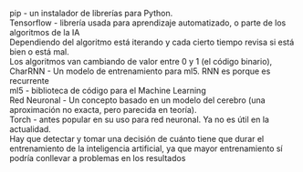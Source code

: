 pip - un instalador de librerías para Python. </br>
Tensorflow - librería usada para aprendizaje automatizado, o parte de los algoritmos de la IA </br>
Dependiendo del algoritmo está iterando y cada cierto tiempo revisa si está bien o está mal. </br>
Los algoritmos van cambiando de valor entre 0 y 1 (el código binario), </br>
CharRNN - Un modelo de entrenamiento para ml5. RNN es porque es recurrente </br>
ml5 - biblioteca de código para el Machine Learning </br>
Red Neuronal - Un concepto basado en un modelo del cerebro (una aproximación no exacta, pero parecida en teoría). </br>
Torch - antes popular en su uso para red neuronal. Ya no es útil en la actualidad. </br>
Hay que detectar y tomar una decisión de cuánto tiene que durar el entrenamiento de la inteligencia artificial, ya que mayor entrenamiento sí podría conllevar a problemas en los resultados </br>
